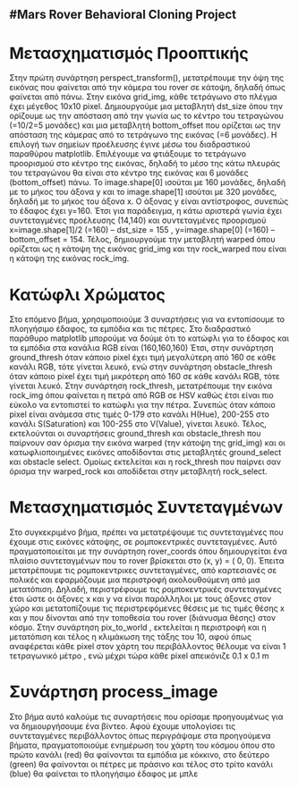 #Mars Rover Behavioral Cloning Project
---
# Μετασχηματισμός Προοπτικής

Στην πρώτη συνάρτηση perspect_transform(), μετατρέπουμε την όψη της
εικόνας που φαίνεται από την κάμερα του rover σε κάτοψη, δηλαδή όπως 
φαίνεται από πάνω. Στην εικόνα grid_img, κάθε τετράγωνο στο πλέγμα έχει
μέγεθος 10x10 pixel. Δημιουργούμε μια μεταβλητή dst_size όπου την 
ορίζουμε ως την απόσταση από την γωνία ως το κέντρο του τετραγώνου
(=10/2=5 μονάδες) και μια μεταβλητή bottom_offset που ορίζεται ως την 
απόσταση της κάμερας από το τετράγωνο της εικόνας (=6 μονάδες).
Η επιλογή των σημείων προέλευσης έγινε μέσω του διαδραστικού
παραθύρου matplotlib.
Επιλέγουμε να φτιάξουμε το τετράγωνο προορισμού στο κέντρο της εικόνας,
δηλαδή το μέσο της κάτω πλευράς του τετραγώνου θα είναι στο κέντρο της 
εικόνας και 6 μονάδες (bottom_offset) πάνω. 
Το image.shape[0] ισούται με 160 μονάδες, δηλαδή με το μήκος του άξονα y
και το image.shape[1] ισούται με 320 μονάδες, δηλαδή με το μήκος του άξονα
x. Ο άξονας y είναι αντίστροφος, συνεπώς το έδαφος έχει y=160.
Έτσι για παράδειγμα, η κάτω αριστερά γωνία έχει συντεταγμένες προέλευσης 
(14,140) και συντεταγμένες προορισμού 
x=image.shape[1]/2 (=160) – dst_size = 155 , y=image.shape[0] (=160) –
bottom_offset = 154. 
Τέλος, δημιουργούμε την μεταβλητή warped όπου ορίζεται ως η κάτοψη της 
εικόνας grid_img και την rock_warped που είναι η κάτοψη της εικόνας 
rock_img.

# Κατώφλι Χρώματος

Στο επόμενο βήμα, χρησιμοποιούμε 3 συναρτήσεις για να εντοπίσουμε το 
πλοηγήσιμο έδαφος, τα εμπόδια και τις πέτρες. Στο διαδραστικό παράθυρο
matplotlib μπορούμε να δούμε ότι το κατώφλι για το έδαφος και τα εμπόδια
στα κανάλια RGB είναι (160,160,160)
Έτσι, στην συνάρτηση ground_thresh όταν κάποιο pixel έχει τιμή μεγαλύτερη
από 160 σε κάθε κανάλι RGB, τότε γίνεται λευκό, ενώ στην συνάρτηση
obstacle_thresh όταν κάποιο pixel έχει τιμή μικρότερη από 160 σε κάθε 
κανάλι RGB, τότε γίνεται λευκό.
Στην συνάρτηση rock_thresh, μετατρέπουμε την εικόνα rock_img όπου
φαίνεται η πετρά από RGB σε HSV καθώς έτσι είναι πιο εύκολο να εντοπιστεί
το κατώφλι για την πέτρα. Συνεπώς όταν κάποιο pixel είναι ανάμεσα στις τιμές
0-179 στο κανάλι H(Hue), 200-255 στο κανάλι S(Saturation) και 100-255 στο 
V(Value), γίνεται λευκό.
Τέλος, εκτελούνται οι συναρτήσεις ground_thresh και obstacle_thresh που 
παίρνουν σαν όρισμα την εικόνα warped (την κάτοψη της grid_img) και οι 
κατωφλιοποιημένες εικόνες αποδίδονται στις μεταβλητές ground_select και 
obstacle select. Ομοίως εκτελείται και η rock_thresh που παίρνει σαν όρισμα
την warped_rock και αποδίδεται στην μεταβλητή rock_select.

# Μετασχηματισμός Συντεταγμένων

Στο συγκεκριμένο βήμα, πρέπει να μετατρέψουμε τις συντεταγμένες που 
έχουμε στις εικόνες κάτοψης, σε ρομποκεντρικές συντεταγμένες. Αυτό 
πραγματοποιείται με την συνάρτηση rover_coords όπου δημιουργείται ένα 
πλαίσιο συντεταγμένων που το rover βρίσκεται στο (x, y) = ( 0, 0).
Έπειτα μετατρέπουμε τις ρομποκεντρικες συντεταγμένες, από καρτεσιανές σε 
πολικές και εφαρμόζουμε μια περιστροφή ακολουθούμενη από μια 
μετατόπιση. Δηλαδή, περιστρέφουμε τις ρομποκεντρικές συντεταγμένες έτσι 
ώστε οι άξονες x και y να είναι παράλληλοι με τους άξονες στον χώρο και 
μετατοπίζουμε τις περιστρεφόμενες θέσεις με τις τιμές θέσης x και y που 
δίνονται από την τοποθεσία του rover (διάνυσμα θέσης) στον κόσμο.
Στην συνάρτηση pix_to_world , εκτελείται η περιστροφή και η μετατόπιση και 
τέλος η κλιμάκωση της τάξης του 10, αφού όπως αναφέρεται κάθε pixel στον 
χάρτη του περιβάλλοντος θέλουμε να είναι 1 τετραγωνικό μέτρο , ενώ μέχρι 
τώρα κάθε pixel απεικόνιζε 0.1 x 0.1 m

# Συνάρτηση process_image
Στο βήμα αυτό καλούμε τις συναρτήσεις που ορίσαμε προηγουμένως για να 
δημιουργήσουμε ένα βίντεο. Αφού έχουμε υπολογίσει τις συντεταγμένες
περιβάλλοντος όπως περιγράψαμε στα προηγούμενα βήματα, 
πραγματοποιούμε ενημέρωση του χάρτη του κόσμου όπου στο πρώτο κανάλι 
(red) θα φαίνονται τα εμπόδια με κόκκινο, στο δεύτερο (green) θα φαίνονται
οι πέτρες με πράσινο και τέλος στο τρίτο κανάλι (blue) θα φαίνεται το 
πλοηγήσιμο έδαφος με μπλε

